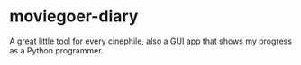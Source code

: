 # moviegoer-diary
A great little tool for every cinephile, also a GUI app that shows my progress as a Python programmer. 
